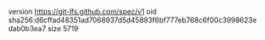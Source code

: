 version https://git-lfs.github.com/spec/v1
oid sha256:d6cffad48351ad7068937d5d45893f6bf777eb768c6f00c3998623edab0b3ea7
size 5719
